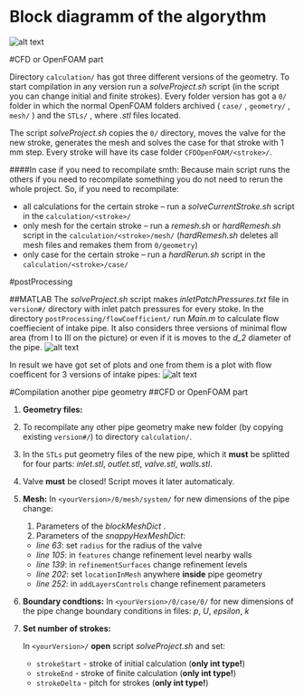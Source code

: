 # Block diagramm of the algorythm

![alt text](https://github.com/StasF1/READMEPictures/blob/master/intakePipe/blockDiagram.png)

#CFD or OpenFOAM part

Directory `calculation/` has got three different versions of the geometry. To start compilation in any version run a *solveProject.sh* script (in the script you can change initial and finite strokes). Every folder version has got a `0/` folder in which the normal OpenFOAM folders archived ( `case/` , `geometry/` , `mesh/` ) and the `STLs/` , where *.stl* files located. 

The script *solveProject.sh* copies the `0/` directory, moves the valve for the new stroke, generates the mesh and solves the case for that stroke with 1 mm step. Every stroke will have its case folder `CFDOpenFOAM/<stroke>/`.

####In case if you need to recompilate smth:
Because main script runs the others if you need to recompilate something you do not need to rerun the whole project. So, if you need to recompilate:
- all calculations for the certain stroke – run a *solveCurrentStroke.sh* script in the `calculation/<stroke>/`
- only mesh for the certain stroke – run a *remesh.sh* or *hardRemesh.sh* script in the `calculation/<stroke>/mesh/` (_hardRemesh.sh_ deletes all mesh files and remakes them from `0/geometry`)
- only case for the certain stroke – run a *hardRerun.sh* script in the `calculation/<stroke>/case/`

#postProcessing

##MATLAB
The *solveProject.sh* script makes *inletPatchPressures.txt* file  in `version#/` directory with inlet patch pressures for every stoke.
In the directory `postProcessing/flowCoefficient/` run *Main.m* to calculate flow coeffiecient of intake pipe. It also considers three versions of minimal flow area (from I to III on the picture) or even if it is moves to the *d_2* diameter of the pipe.
![alt text](https://github.com/StasF1/READMEPictures/blob/master/intakePipe/threeCones.png)

In result we have got set of plots and one from them is a plot with flow coefficent for 3 versions of intake pipes:
![alt text](https://github.com/StasF1/READMEPictures/blob/master/intakePipe/mu.png)

#Compilation another pipe geometry
##CFD or OpenFOAM part
1. **Geometry files:**

  1. To recompilate any other pipe geometry make new folder (by copying existing `version#/`) to directory `calculation/`. 
  2. In the `STLs` put geometry files of the new pipe, which it **must** be splitted for four parts: *inlet.stl*, *outlet.stl*, *valve.stl*, *walls.stl*.
  3. Valve **must** be closed! Script moves it later automaticaly.

2. **Mesh:**
    In `<yourVersion>/0/mesh/system/` for new dimensions of the pipe change:

    1. Parameters of the _blockMeshDict_ .
    2. Parameters of the _snappyHexMeshDict_:
     - *line 63*: set `radius` for the radius of the valve
     - *line 105*: in `features` change refinement level nearby walls
     - _line 139_: in `refinementSurfaces` change refinement levels
     - _line 202_: set `locationInMesh` anywhere **inside** pipe geometry
     - _line 252_: in `addLayersControls` change refinement parameters

3. **Boundary condtions:**
    In `<yourVersion>/0/case/0/` for new dimensions of the pipe change boundary conditions in files: *p*, *U*, *epsilon*, *k*

4. **Set number of strokes:**

    In `<yourVersion>/` **open** script  *solveProject.sh* and set:

    - `strokeStart` - stroke of initial calculation (**only int type!**)
    - `strokeEnd` - stroke of finite calculation (**only int type!**)
    - `strokeDelta` - pitch for strokes (**only int type!**)








